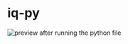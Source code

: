 # iq-py

![preview after running the python file](https://user-images.githubusercontent.com/90271108/208308111-5bd94e22-451f-478b-a045-b87bea89d0fb.png)
